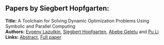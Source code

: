 <h2>Papers by Siegbert Hopfgarten:</h2>
<p>
<b>Title:</b> A Toolchain for Solving Dynamic Optimization Problems Using Symbolic and Parallel Computing<br />
<b>Authors:</b> <a href="../authors/author_176.html">Evgeny Lazutkin</a>, <a href="../authors/author_141.html">Siegbert Hopfgarten</a>, <a href="../authors/author_102.html">Abebe Geletu</a> and <a href="../authors/author_180.html">Pu Li</a><br />
<b>Links:</b> <a href="../abstracts/abstract_33.pdf">Abstract</a>, <a href="../submissions/ecp15118311_LazutkinHopfgartenGeletuLi.pdf">Full paper</a>
</p>